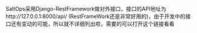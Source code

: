 SaltOps采用Django-RestFramework做对外接口，接口的API地址为http://127.0.0.1:8000/api/ (RestFrameWork还是非常好用的)，由于开发中的接口还有变动的可能，所以就不详细列出啦，需要的可以打开这个链接看看